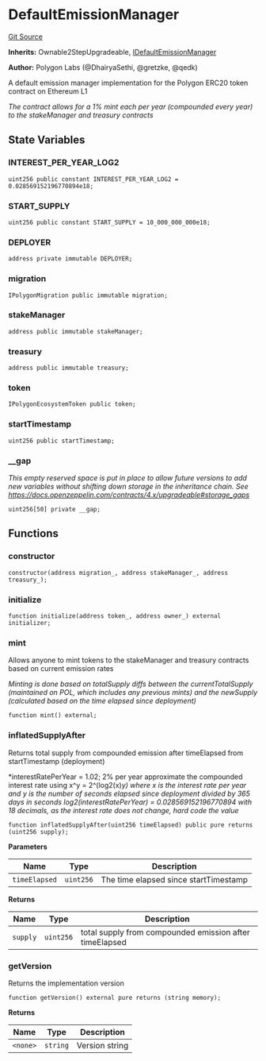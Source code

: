 # DefaultEmissionManager
[Git Source](https://github.com/0xPolygon/pol-token/blob/c05c8984ac856501829862c1f6d199208aa77a8e/src/DefaultEmissionManager.sol)

**Inherits:**
Ownable2StepUpgradeable, [IDefaultEmissionManager](/src/interfaces/IDefaultEmissionManager.sol/interface.IDefaultEmissionManager.md)

**Author:**
Polygon Labs (@DhairyaSethi, @gretzke, @qedk)

A default emission manager implementation for the Polygon ERC20 token contract on Ethereum L1

*The contract allows for a 1% mint *each* per year (compounded every year) to the stakeManager and treasury contracts*


## State Variables
### INTEREST_PER_YEAR_LOG2

```solidity
uint256 public constant INTEREST_PER_YEAR_LOG2 = 0.028569152196770894e18;
```


### START_SUPPLY

```solidity
uint256 public constant START_SUPPLY = 10_000_000_000e18;
```


### DEPLOYER

```solidity
address private immutable DEPLOYER;
```


### migration

```solidity
IPolygonMigration public immutable migration;
```


### stakeManager

```solidity
address public immutable stakeManager;
```


### treasury

```solidity
address public immutable treasury;
```


### token

```solidity
IPolygonEcosystemToken public token;
```


### startTimestamp

```solidity
uint256 public startTimestamp;
```


### __gap
*This empty reserved space is put in place to allow future versions to add new
variables without shifting down storage in the inheritance chain.
See https://docs.openzeppelin.com/contracts/4.x/upgradeable#storage_gaps*


```solidity
uint256[50] private __gap;
```


## Functions
### constructor


```solidity
constructor(address migration_, address stakeManager_, address treasury_);
```

### initialize


```solidity
function initialize(address token_, address owner_) external initializer;
```

### mint

Allows anyone to mint tokens to the stakeManager and treasury contracts based on current emission rates

*Minting is done based on totalSupply diffs between the currentTotalSupply (maintained on POL, which includes any
previous mints) and the newSupply (calculated based on the time elapsed since deployment)*


```solidity
function mint() external;
```

### inflatedSupplyAfter

Returns total supply from compounded emission after timeElapsed from startTimestamp (deployment)

*interestRatePerYear = 1.02; 2% per year
approximate the compounded interest rate using x^y = 2^(log2(x)*y)
where x is the interest rate per year and y is the number of seconds elapsed since deployment divided by 365 days in seconds
log2(interestRatePerYear) = 0.028569152196770894 with 18 decimals, as the interest rate does not change, hard code the value*


```solidity
function inflatedSupplyAfter(uint256 timeElapsed) public pure returns (uint256 supply);
```
**Parameters**

|Name|Type|Description|
|----|----|-----------|
|`timeElapsed`|`uint256`|The time elapsed since startTimestamp|

**Returns**

|Name|Type|Description|
|----|----|-----------|
|`supply`|`uint256`|total supply from compounded emission after timeElapsed|


### getVersion

Returns the implementation version


```solidity
function getVersion() external pure returns (string memory);
```
**Returns**

|Name|Type|Description|
|----|----|-----------|
|`<none>`|`string`|Version string|


